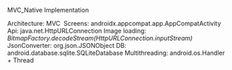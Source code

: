 MVC_Native Implementation

Architecture: MVC 
Screens: androidx.appcompat.app.AppCompatActivity 
Api: java.net.HttpURLConnection
Image loading: *BitmapFactory.decodeStream(HttpURLConnection.inputStream)* 
JsonConverter: org.json.JSONObject
DB: android.database.sqlite.SQLiteDatabase
Multithreading: android.os.Handler + Thread
